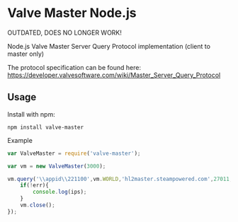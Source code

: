 # Valve Master Node.js
OUTDATED, DOES NO LONGER WORK!

Node.js Valve Master Server Query Protocol implementation (client to master only)

The protocol specification can be found here: https://developer.valvesoftware.com/wiki/Master_Server_Query_Protocol

Usage
-----
Install with npm:

    npm install valve-master

Example

```js
var ValveMaster = require('valve-master');

var vm = new ValveMaster(3000);

vm.query('\\appid\\221100',vm.WORLD,'hl2master.steampowered.com',27011,function(err,ips){
	if(!err){
		console.log(ips);
	}
	vm.close();
});
```
